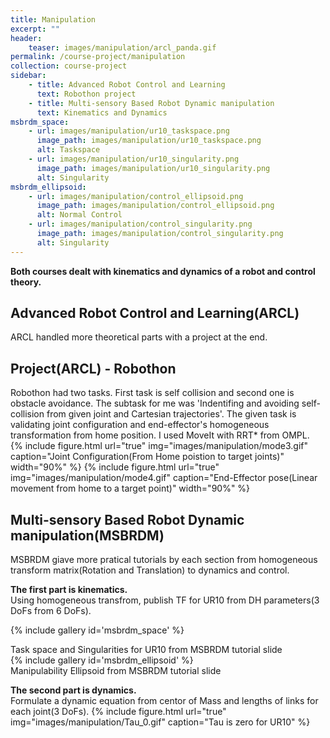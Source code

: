 ```yaml
---
title: Manipulation
excerpt: ""
header:
    teaser: images/manipulation/arcl_panda.gif
permalink: /course-project/manipulation
collection: course-project
sidebar:
    - title: Advanced Robot Control and Learning
      text: Robothon project 
    - title: Multi-sensory Based Robot Dynamic manipulation
      text: Kinematics and Dynamics
msbrdm_space:
    - url: images/manipulation/ur10_taskspace.png
      image_path: images/manipulation/ur10_taskspace.png
      alt: Taskspace
    - url: images/manipulation/ur10_singularity.png
      image_path: images/manipulation/ur10_singularity.png
      alt: Singularity
msbrdm_ellipsoid:
    - url: images/manipulation/control_ellipsoid.png
      image_path: images/manipulation/control_ellipsoid.png
      alt: Normal Control
    - url: images/manipulation/control_singularity.png
      image_path: images/manipulation/control_singularity.png
      alt: Singularity
---
```


**Both courses dealt with kinematics and dynamics of a robot and control theory.**   

## Advanced Robot Control and Learning(ARCL)   
ARCL handled more theoretical parts with a project at the end.

## Project(ARCL) - Robothon
Robothon had two tasks. First task is self collision and second one is obstacle avoidance. The subtask for me was 'Indentifing and avoiding self-collision from given joint and Cartesian trajectories'. The given task is validating joint configuration and end-effector's homogeneous transformation from home position. I used MoveIt with RRT* from OMPL.   
{% include figure.html url="true" img="images/manipulation/mode3.gif" caption="Joint Configuration(From Home poistion to target joints)" width="90%" %}
{% include figure.html url="true" img="images/manipulation/mode4.gif" caption="End-Effector pose(Linear movement from home to a target point)" width="90%" %}
   
## Multi-sensory Based Robot Dynamic manipulation(MSBRDM)
MSBRDM giave more pratical tutorials by each section from homogeneous transform matrix(Rotation and Translation) to dynamics and control.   
   
**The first part is kinematics.**   
Using homogeneous transfrom, publish TF for UR10 from DH parameters(3 DoFs from 6 DoFs).   

{% include gallery id='msbrdm_space' %}
<figcaption>Task space and Singularities for UR10 from MSBRDM tutorial slide</figcaption>
{% include gallery id='msbrdm_ellipsoid' %}
<figcaption>Manipulability Ellipsoid from MSBRDM tutorial slide</figcaption>

**The second part is dynamics.**   
Formulate a dynamic equation from centor of Mass and lengths of links for each joint(3 DoFs).
{% include figure.html url="true" img="images/manipulation/Tau_0.gif" caption="Tau is zero for UR10" %}



<!-- ## Project(MSBRDM) -  -->